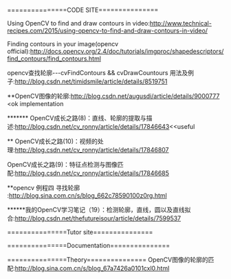 ===============CODE SITE===============

Using OpenCV to find and draw contours in video:http://www.technical-recipes.com/2015/using-opencv-to-find-and-draw-contours-in-video/

Finding contours in your image(opencv official):http://docs.opencv.org/2.4/doc/tutorials/imgproc/shapedescriptors/find_contours/find_contours.html

opencv查找轮廓---cvFindContours && cvDrawCountours 用法及例子:http://blog.csdn.net/timidsmile/article/details/8519751

 **OpenCV图像的轮廓:http://blog.csdn.net/augusdi/article/details/9000777 <ok implementation
 
******* OpenCV成长之路(8)：直线、轮廓的提取与描述:http://blog.csdn.net/cv_ronny/article/details/17846643<<useful


** OpenCV成长之路(10)：视频的处理:http://blog.csdn.net/cv_ronny/article/details/17846807

OpenCV成长之路(9)：特征点检测与图像匹配:http://blog.csdn.net/cv_ronny/article/details/17846685

**opencv 例程四 寻找轮廓 :http://blog.sina.com.cn/s/blog_662c78590100z0rg.html


******我的OpenCV学习笔记（19）：检测轮廓，直线，圆以及直线拟合:http://blog.csdn.net/thefutureisour/article/details/7599537



===============Tutor site===============





===============Documentation===============







===============Theory===============
OpenCV图像的轮廓的匹配:http://blog.sina.com.cn/s/blog_67a7426a0101cxl0.html





